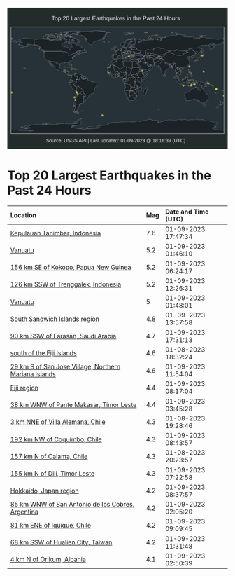 ![Map](./map.png)

# Top 20 Largest Earthquakes in the Past 24 Hours

| Location | Mag | Date and Time (UTC) |
|:---|:---|:---|
| [Kepulauan Tanimbar, Indonesia](https://earthquake.usgs.gov/earthquakes/eventpage/us7000j36j) | 7.6 | 01-09-2023 17:47:34 |
| [Vanuatu](https://earthquake.usgs.gov/earthquakes/eventpage/us7000j31q) | 5.2 | 01-09-2023 01:46:10 |
| [156 km SE of Kokopo, Papua New Guinea](https://earthquake.usgs.gov/earthquakes/eventpage/us7000j32n) | 5.2 | 01-09-2023 06:24:17 |
| [126 km SSW of Trenggalek, Indonesia](https://earthquake.usgs.gov/earthquakes/eventpage/us7000j34c) | 5.2 | 01-09-2023 12:26:31 |
| [Vanuatu](https://earthquake.usgs.gov/earthquakes/eventpage/us7000j31r) | 5 | 01-09-2023 01:48:01 |
| [South Sandwich Islands region](https://earthquake.usgs.gov/earthquakes/eventpage/us7000j34u) | 4.8 | 01-09-2023 13:57:58 |
| [90 km SSW of Farasān, Saudi Arabia](https://earthquake.usgs.gov/earthquakes/eventpage/us7000j36e) | 4.7 | 01-09-2023 17:31:13 |
| [south of the Fiji Islands](https://earthquake.usgs.gov/earthquakes/eventpage/us7000j30q) | 4.6 | 01-08-2023 18:32:24 |
| [29 km S of San Jose Village, Northern Mariana Islands](https://earthquake.usgs.gov/earthquakes/eventpage/us7000j349) | 4.6 | 01-09-2023 11:54:04 |
| [Fiji region](https://earthquake.usgs.gov/earthquakes/eventpage/us7000j33a) | 4.4 | 01-09-2023 08:17:04 |
| [38 km WNW of Pante Makasar, Timor Leste](https://earthquake.usgs.gov/earthquakes/eventpage/us7000j325) | 4.4 | 01-09-2023 03:45:28 |
| [3 km NNE of Villa Alemana, Chile](https://earthquake.usgs.gov/earthquakes/eventpage/us7000j30u) | 4.3 | 01-08-2023 19:28:46 |
| [192 km NW of Coquimbo, Chile](https://earthquake.usgs.gov/earthquakes/eventpage/us7000j33d) | 4.3 | 01-09-2023 08:43:57 |
| [157 km N of Calama, Chile](https://earthquake.usgs.gov/earthquakes/eventpage/us7000j314) | 4.3 | 01-08-2023 20:23:57 |
| [155 km N of Dili, Timor Leste](https://earthquake.usgs.gov/earthquakes/eventpage/us7000j32x) | 4.3 | 01-09-2023 07:22:58 |
| [Hokkaido, Japan region](https://earthquake.usgs.gov/earthquakes/eventpage/us7000j33f) | 4.2 | 01-09-2023 08:37:57 |
| [85 km WNW of San Antonio de los Cobres, Argentina](https://earthquake.usgs.gov/earthquakes/eventpage/us7000j31u) | 4.2 | 01-09-2023 02:05:20 |
| [81 km ENE of Iquique, Chile](https://earthquake.usgs.gov/earthquakes/eventpage/us7000j33j) | 4.2 | 01-09-2023 09:09:45 |
| [68 km SSW of Hualien City, Taiwan](https://earthquake.usgs.gov/earthquakes/eventpage/us7000j344) | 4.2 | 01-09-2023 11:31:48 |
| [4 km N of Orikum, Albania](https://earthquake.usgs.gov/earthquakes/eventpage/us7000j31z) | 4.1 | 01-09-2023 02:50:39 |
